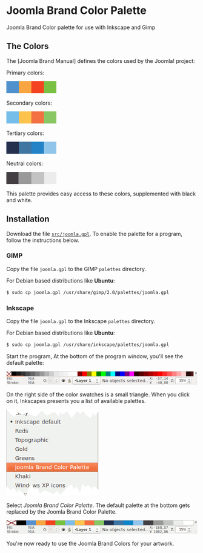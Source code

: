 # Joomla Brand Color Palette

Joomla Brand Color palette for use with Inkscape and Gimp

## The Colors

The [Joomla Brand Manual] defines the colors used by the Joomla! project:

Primary colors:

![Primary](img/joomla-primary.png)

Secondary colors:

![Secondary](img/joomla-secondary.png)

Tertiary colors:

![Tertiary](img/joomla-tertiary.png)

Neutral colors:

![Neutral](img/joomla-neutral.png)

This palette provides easy access to these colors, supplemented with black and white.

## Installation

Download the file [`src/joomla.gpl`](src/joomla.gpl).
To enable the palette for a program, follow the instructions below.

### GIMP

Copy the file `joomla.gpl` to the GIMP `palettes` directory.
 
For Debian based distributions like **Ubuntu**:

```bash
$ sudo cp joomla.gpl /usr/share/gimp/2.0/palettes/joomla.gpl
```

### Inkscape

Copy the file `joomla.gpl` to the Inkscape `palettes` directory.
 
For Debian based distributions like **Ubuntu**:

```bash
$ sudo cp joomla.gpl /usr/share/inkscape/palettes/joomla.gpl
```

Start the program,
At the bottom of the program window, you'll see the default palette:

![Inkscape default palette](img/inkscape-default-palette.png)

On the right side of the color swatches is a small triangle.
When you click on it, Inkscapes presents you a list of available palettes.

![Inkscape palette selection](img/inkscape-palette-selection.png)

Select *Joomla Brand Color Palette*. The default palette at the bottom gets replaced by the Joomla Brand Color Palette.

![Inkscape Joomla palette](img/inkscape-joomla-palette.png)

You're now ready to use the Joomla Brand Colors for your artwork.
